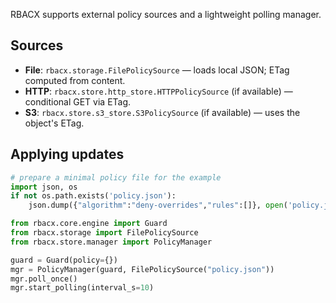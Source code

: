 
RBACX supports external policy sources and a lightweight polling manager.

## Sources
- **File**: `rbacx.storage.FilePolicySource` — loads local JSON; ETag computed from content.
- **HTTP**: `rbacx.store.http_store.HTTPPolicySource` (if available) — conditional GET via ETag.
- **S3**: `rbacx.store.s3_store.S3PolicySource` (if available) — uses the object's ETag.

## Applying updates
```python
# prepare a minimal policy file for the example
import json, os
if not os.path.exists('policy.json'):
    json.dump({"algorithm":"deny-overrides","rules":[]}, open('policy.json','w'))

from rbacx.core.engine import Guard
from rbacx.storage import FilePolicySource
from rbacx.store.manager import PolicyManager

guard = Guard(policy={})
mgr = PolicyManager(guard, FilePolicySource("policy.json"))
mgr.poll_once()
mgr.start_polling(interval_s=10)
```
